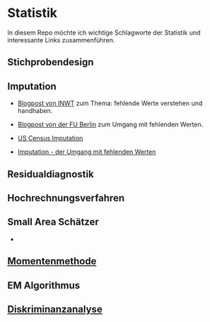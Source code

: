 # Statistik

In diesem Repo möchte ich wichtige Schlagworte der Statistik und interessante Links zusammenführen. 


## Stichprobendesign

## Imputation

- [Blogpost von INWT](https://www.inwt-statistics.de/blog-artikel-lesen/fehlende-werte-verstehen-und-handhaben.html) zum Thema: fehlende Werte verstehen und handhaben.

- [Blogpost von der FU Berlin](https://wikis.fu-berlin.de/display/fustat/Vom+Umgang+mit+fehlenden+Werten) zum Umgang mit fehlenden Werten.

- [US Census Imputation](https://www.census.gov/topics/research/stat-research/expertise/missing-data.html)

- [Imputation - der Umgang mit fehlenden Werten](https://www.spektrum.de/news/imputation-der-umgang-mit-fehlenden-werten/1635682)

## Residualdiagnostik

## Hochrechnungsverfahren

## Small Area Schätzer

- []()

## [Momentenmethode](https://de.wikipedia.org/wiki/Momentenmethode#:~:text=Die%20Momentenmethode%20ist%20eine%20Sch%C3%A4tzmethode,Sch%C3%A4tzer%20werden%20als%20Momentensch%C3%A4tzer%20bezeichnet.)

## EM Algorithmus

## [Diskriminanzanalyse]()


